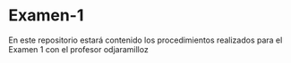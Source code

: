 # Examen-1
En este repositorio estará contenido los procedimientos realizados para el Examen 1 con el profesor odjaramilloz
